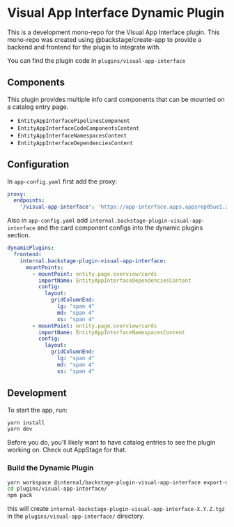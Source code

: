 # Visual App Interface Dynamic Plugin

This is a development mono-repo for the Visual App Interface plugin. This mono-repo was created using @backstage/create-app to provide a backend and frontend for the plugin to integrate with.

You can find the plugin code in `plugins/visual-app-interface`

## Components
This plugin provides multiple info card components that can be mounted on a catalog entry page.

* `EntityAppInterfacePipelinesComponent`
* `EntityAppInterfaceCodeComponentsContent`
* `EntityAppInterfaceNamespacesContent`
* `EntityAppInterfaceDependenciesContent`

## Configuration
In `app-config.yaml` first add the proxy:

```yaml
proxy:
  endpoints:
    '/visual-app-interface': 'https://app-interface.apps.appsrep05ue1.zqxk.p1.openshiftapps.com/'
```

Also in `app-config.yaml` add `internal.backstage-plugin-visual-app-interface` and the card component configs into the dynamic plugins section.


```yaml
dynamicPlugins:
  frontend:
    internal.backstage-plugin-visual-app-interface:
      mountPoints:
        - mountPoint: entity.page.overview/cards
          importName: EntityAppInterfaceDependenciesContent
          config:
            layout:
              gridColumnEnd:
                lg: "span 4"
                md: "span 4"
                xs: "span 4"
        - mountPoint: entity.page.overview/cards
          importName: EntityAppInterfaceNamespacesContent
          config:
            layout:
              gridColumnEnd:
                lg: "span 4"
                md: "span 4"
                xs: "span 4"
```
## Development
To start the app, run:

```sh
yarn install
yarn dev
```

Before you do, you'll likely want to have catalog entries to see the plugin working on. Check out AppStage for that. 

### Build the Dynamic Plugin

```sh
yarn workspace @internal/backstage-plugin-visual-app-interface export-dynamic
cd plugins/visual-app-interface/
npm pack
```

this will create `internal-backstage-plugin-visual-app-interface-X.Y.Z.tgz` in the `plugins/visual-app-interface/` directory.